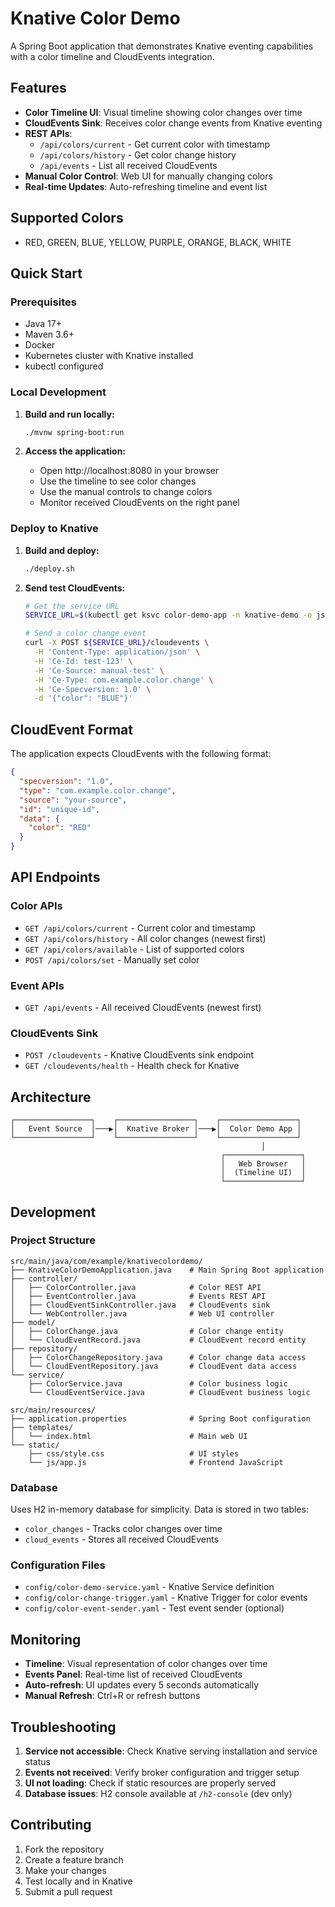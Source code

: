 # Knative Color Demo

A Spring Boot application that demonstrates Knative eventing capabilities with a color timeline and CloudEvents integration.

## Features

- **Color Timeline UI**: Visual timeline showing color changes over time
- **CloudEvents Sink**: Receives color change events from Knative eventing
- **REST APIs**:
  - `/api/colors/current` - Get current color with timestamp
  - `/api/colors/history` - Get color change history
  - `/api/events` - List all received CloudEvents
- **Manual Color Control**: Web UI for manually changing colors
- **Real-time Updates**: Auto-refreshing timeline and event list

## Supported Colors

- RED, GREEN, BLUE, YELLOW, PURPLE, ORANGE, BLACK, WHITE

## Quick Start

### Prerequisites

- Java 17+
- Maven 3.6+
- Docker
- Kubernetes cluster with Knative installed
- kubectl configured

### Local Development

1. **Build and run locally:**
   ```bash
   ./mvnw spring-boot:run
   ```

2. **Access the application:**
   - Open http://localhost:8080 in your browser
   - Use the timeline to see color changes
   - Use the manual controls to change colors
   - Monitor received CloudEvents on the right panel

### Deploy to Knative

1. **Build and deploy:**
   ```bash
   ./deploy.sh
   ```

2. **Send test CloudEvents:**
   ```bash
   # Get the service URL
   SERVICE_URL=$(kubectl get ksvc color-demo-app -n knative-demo -o jsonpath='{.status.url}')

   # Send a color change event
   curl -X POST ${SERVICE_URL}/cloudevents \
     -H 'Content-Type: application/json' \
     -H 'Ce-Id: test-123' \
     -H 'Ce-Source: manual-test' \
     -H 'Ce-Type: com.example.color.change' \
     -H 'Ce-Specversion: 1.0' \
     -d '{"color": "BLUE"}'
   ```

## CloudEvent Format

The application expects CloudEvents with the following format:

```json
{
  "specversion": "1.0",
  "type": "com.example.color.change",
  "source": "your-source",
  "id": "unique-id",
  "data": {
    "color": "RED"
  }
}
```

## API Endpoints

### Color APIs
- `GET /api/colors/current` - Current color and timestamp
- `GET /api/colors/history` - All color changes (newest first)
- `GET /api/colors/available` - List of supported colors
- `POST /api/colors/set` - Manually set color

### Event APIs
- `GET /api/events` - All received CloudEvents (newest first)

### CloudEvents Sink
- `POST /cloudevents` - Knative CloudEvents sink endpoint
- `GET /cloudevents/health` - Health check for Knative

## Architecture

```
┌─────────────────┐    ┌─────────────────┐    ┌─────────────────┐
│   Event Source  │───▶│  Knative Broker │───▶│  Color Demo App │
└─────────────────┘    └─────────────────┘    └─────────────────┘
                                                        │
                                               ┌─────────────────┐
                                               │   Web Browser   │
                                               │  (Timeline UI)  │
                                               └─────────────────┘
```

## Development

### Project Structure

```
src/main/java/com/example/knativecolordemo/
├── KnativeColorDemoApplication.java    # Main Spring Boot application
├── controller/
│   ├── ColorController.java            # Color REST API
│   ├── EventController.java            # Events REST API
│   ├── CloudEventSinkController.java   # CloudEvents sink
│   └── WebController.java              # Web UI controller
├── model/
│   ├── ColorChange.java                # Color change entity
│   └── CloudEventRecord.java           # CloudEvent record entity
├── repository/
│   ├── ColorChangeRepository.java      # Color change data access
│   └── CloudEventRepository.java       # CloudEvent data access
└── service/
    ├── ColorService.java               # Color business logic
    └── CloudEventService.java          # CloudEvent business logic

src/main/resources/
├── application.properties              # Spring Boot configuration
├── templates/
│   └── index.html                      # Main web UI
└── static/
    ├── css/style.css                   # UI styles
    └── js/app.js                       # Frontend JavaScript
```

### Database

Uses H2 in-memory database for simplicity. Data is stored in two tables:
- `color_changes` - Tracks color changes over time
- `cloud_events` - Stores all received CloudEvents

### Configuration Files

- `config/color-demo-service.yaml` - Knative Service definition
- `config/color-change-trigger.yaml` - Knative Trigger for color events
- `config/color-event-sender.yaml` - Test event sender (optional)

## Monitoring

- **Timeline**: Visual representation of color changes over time
- **Events Panel**: Real-time list of received CloudEvents
- **Auto-refresh**: UI updates every 5 seconds automatically
- **Manual Refresh**: Ctrl+R or refresh buttons

## Troubleshooting

1. **Service not accessible**: Check Knative serving installation and service status
2. **Events not received**: Verify broker configuration and trigger setup
3. **UI not loading**: Check if static resources are properly served
4. **Database issues**: H2 console available at `/h2-console` (dev only)

## Contributing

1. Fork the repository
2. Create a feature branch
3. Make your changes
4. Test locally and in Knative
5. Submit a pull request
